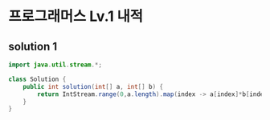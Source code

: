 # 프로그래머스 Lv.1 내적

## solution 1

````java
import java.util.stream.*;

class Solution {
    public int solution(int[] a, int[] b) {
        return IntStream.range(0,a.length).map(index -> a[index]*b[index]).sum();
    }
}
````